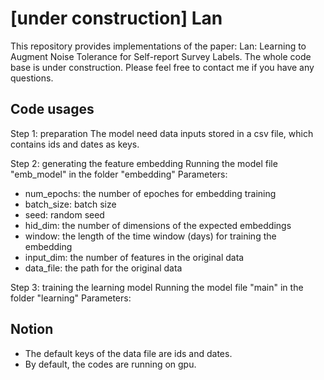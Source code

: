 # [under construction] Lan
This repository provides implementations of the paper: Lan: Learning to Augment Noise Tolerance for Self-report Survey Labels.
The whole code base is under construction. Please feel free to contact me if you have any questions.

## Code usages
Step 1: preparation
The model need data inputs stored in a csv file, which contains ids and dates as keys.

Step 2: generating the feature embedding
Running the model file "emb_model" in the folder "embedding"
Parameters:
- num_epochs: the number of epoches for embedding training
- batch_size: batch size
- seed: random seed
- hid_dim: the number of dimensions of the expected embeddings
- window: the length of the time window (days) for training the embedding
- input_dim: the number of features in the original data 
- data_file: the path for the original data

Step 3: training the learning model
Running the model file "main" in the folder "learning"
Parameters:


## Notion
- The default keys of the data file are ids and dates.
- By default, the codes are running on gpu.
